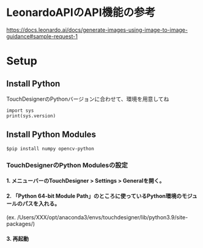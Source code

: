 

# LeonardoAPIのAPI機能の参考
https://docs.leonardo.ai/docs/generate-images-using-image-to-image-guidance#sample-request-1


# Setup

## Install Python
TouchDesignerのPythonバージョンに合わせて、環境を用意してね
```
import sys
print(sys.version)
```

## Install Python Modules
```
$pip install numpy opencv-python
```


### TouchDesignerのPython Modulesの設定
#### 1. メニューバーのTouchDesigner > Settings > Generalを開く。
#### 2. 「Python 64-bit Module Path」のところに使っているPython環境のモジュールのパスを入れる。
(ex. /Users/XXX/opt/anaconda3/envs/touchdesigner/lib/python3.9/site-packages/)
#### 3. 再起動
